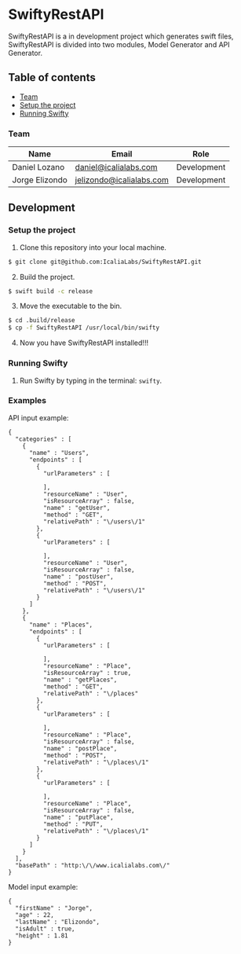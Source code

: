 # SwiftyRestAPI

SwiftyRestAPI is a in development project which generates swift files, SwiftyRestAPI is divided into two modules, Model Generator and API Generator.

## Table of contents

* [Team](#team)
* [Setup the project](#setup-the-project)
* [Running Swifty](#running-swifty)

### Team

| Name  | Email | Role |
| ------------- | ------------- | ------------- |
| Daniel Lozano  | daniel@icalialabs.com  | Development |
| Jorge Elizondo  | jelizondo@icalialabs.com | Development |

## Development

### Setup the project

1. Clone this repository into your local machine.

  ```bash
  $ git clone git@github.com:IcaliaLabs/SwiftyRestAPI.git
  ```

2. Build the project.

  ```bash
  $ swift build -c release
  ```

3. Move the executable to the bin.

  ```bash
  $ cd .build/release
  $ cp -f SwiftyRestAPI /usr/local/bin/swifty
  ```

4. Now you have SwiftyRestAPI installed!!!

### Running Swifty

1. Run Swifty by typing in the terminal: `swifty`.

### Examples

API input example:
```
{
  "categories" : [
    {
      "name" : "Users",
      "endpoints" : [
        {
          "urlParameters" : [

          ],
          "resourceName" : "User",
          "isResourceArray" : false,
          "name" : "getUser",
          "method" : "GET",
          "relativePath" : "\/users\/1"
        },
        {
          "urlParameters" : [

          ],
          "resourceName" : "User",
          "isResourceArray" : false,
          "name" : "postUser",
          "method" : "POST",
          "relativePath" : "\/users\/1"
        }
      ]
    },
    {
      "name" : "Places",
      "endpoints" : [
        {
          "urlParameters" : [

          ],
          "resourceName" : "Place",
          "isResourceArray" : true,
          "name" : "getPlaces",
          "method" : "GET",
          "relativePath" : "\/places"
        },
        {
          "urlParameters" : [

          ],
          "resourceName" : "Place",
          "isResourceArray" : false,
          "name" : "postPlace",
          "method" : "POST",
          "relativePath" : "\/places\/1"
        },
        {
          "urlParameters" : [

          ],
          "resourceName" : "Place",
          "isResourceArray" : false,
          "name" : "putPlace",
          "method" : "PUT",
          "relativePath" : "\/places\/1"
        }
      ]
    }
  ],
  "basePath" : "http:\/\/www.icalialabs.com\/"
}
```
Model input example:
```
{
  "firstName" : "Jorge",
  "age" : 22,
  "lastName" : "Elizondo",
  "isAdult" : true,
  "height" : 1.81
}
```
